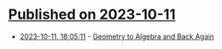 # [Published on 2023-10-11](index.md)

* [2023-10-11, 18:05:11](https://lobste.rs/s/ux16ta/geometry_algebra_back_again) - [Geometry to Algebra and Back Again](https://jackrusher.com/pwl-2023/)
